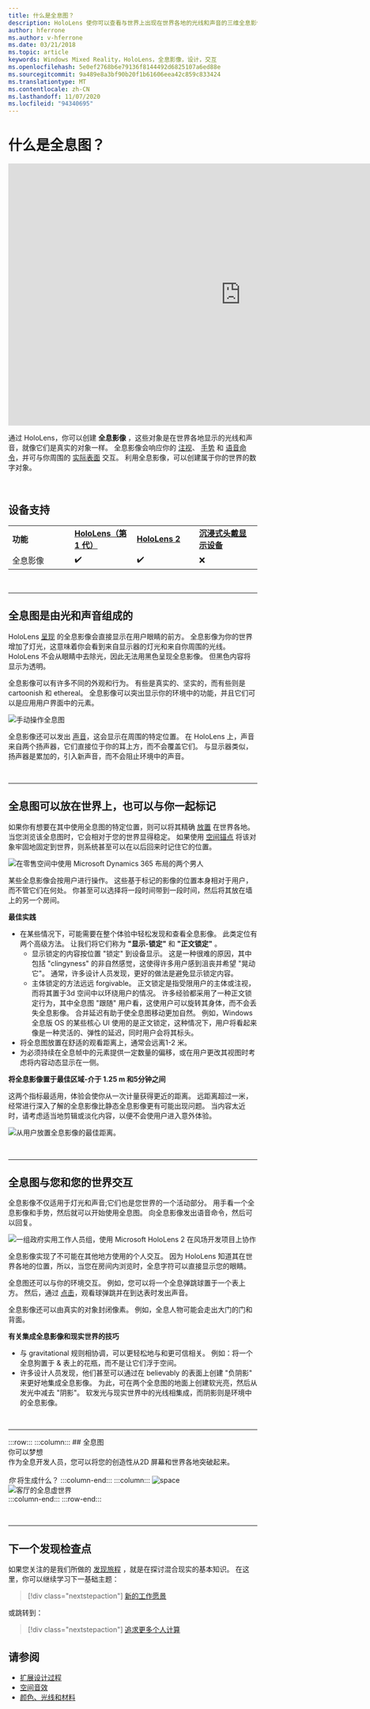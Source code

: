 ```yaml
---
title: 什么是全息图？
description: HoloLens 使你可以查看与世界上出现在世界各地的光线和声音的三维全息影像，并与之交互。
author: hferrone
ms.author: v-hferrone
ms.date: 03/21/2018
ms.topic: article
keywords: Windows Mixed Reality，HoloLens，全息影像，设计，交互
ms.openlocfilehash: 5e0ef2768b6e79136f8144492d6825107a6ed88e
ms.sourcegitcommit: 9a489e8a3bf90b20f1b61606eea42c859c833424
ms.translationtype: MT
ms.contentlocale: zh-CN
ms.lasthandoff: 11/07/2020
ms.locfileid: "94340695"
---
```

# <a name="what-is-a-hologram"></a>什么是全息图？

<iframe width="940" height="530" src="https://www.youtube.com/embed/MVXH5V8MVQo" frameborder="0" allow="accelerometer; autoplay; encrypted-media; gyroscope; picture-in-picture" allowfullscreen></iframe>


通过 HoloLens，你可以创建 **全息影像** ，这些对象是在世界各地显示的光线和声音，就像它们是真实的对象一样。 全息影像会响应你的 [注视](../design/gaze-and-commit.md)、 [手势](../design/gaze-and-commit.md#composite-gestures) 和 [语音命令](../design/voice-input.md)，并可与你周围的 [实际表面](../design/spatial-mapping.md) 交互。 利用全息影像，可以创建属于你的世界的数字对象。

<br>


## <a name="device-support"></a>设备支持

<table>
    <colgroup>
    <col width="25%" />
    <col width="25%" />
    <col width="25%" />
    <col width="25%" />
    </colgroup>
    <tr>
        <td><strong>功能</strong></td>
        <td><a href="../hololens-hardware-details.md"><strong>HoloLens（第 1 代）</strong></a></td>
        <td><a href="https://docs.microsoft.com/hololens/hololens2-hardware"><strong>HoloLens 2</strong></td>
        <td><a href="../discover/immersive-headset-hardware-details.md"><strong>沉浸式头戴显示设备</strong></a></td>
    </tr>
     <tr>
        <td>全息影像</td>
        <td>✔️</td>
        <td>✔️</td>
        <td>❌</td>
    </tr>
</table>

<br>

---

## <a name="a-hologram-is-made-of-light-and-sound"></a>全息图是由光和声音组成的

HoloLens [呈现](../develop/platform-capabilities-and-apis/rendering.md) 的全息影像会直接显示在用户眼睛的前方。 全息影像为你的世界增加了灯光，这意味着你会看到来自显示器的灯光和来自你周围的光线。 HoloLens 不会从眼睛中去除光，因此无法用黑色呈现全息影像。 但黑色内容将显示为透明。

全息影像可以有许多不同的外观和行为。 有些是真实的、坚实的，而有些则是 cartoonish 和 ethereal。 全息影像可以突出显示你的环境中的功能，并且它们可以是应用用户界面中的元素。

![手动操作全息图](images/hologram-hands-940px.jpg)

全息影像还可以发出 [声音](../design/spatial-sound.md)，这会显示在周围的特定位置。 在 HoloLens 上，声音来自两个扬声器，它们直接位于你的耳上方，而不会覆盖它们。 与显示器类似，扬声器是累加的，引入新声音，而不会阻止环境中的声音。

<br>

---

## <a name="a-hologram-can-be-placed-in-the-world-or-tag-along-with-you"></a>全息图可以放在世界上，也可以与你一起标记

如果你有想要在其中使用全息图的特定位置，则可以将其精确 [放置](../design/coordinate-systems.md) 在世界各地。 当您浏览该全息图时，它会相对于您的世界显得稳定。 如果使用 [空间锚点](../design/coordinate-systems.md#spatial-anchors) 将该对象牢固地固定到世界，则系统甚至可以在以后回来时记住它的位置。

![在零售空间中使用 Microsoft Dynamics 365 布局的两个男人](images/HLS19_retailLayoutHologram_001-940px.jpg)

某些全息影像会按用户进行操作。 这些基于标记的影像的位置本身相对于用户，而不管它们在何处。 你甚至可以选择将一段时间带到一段时间，然后将其放在墙上的另一个房间。

**最佳实践**
* 在某些情况下，可能需要在整个体验中轻松发现和查看全息影像。 此类定位有两个高级方法。 让我们将它们称为 **"显示-锁定"** 和 **"正文锁定"** 。
   * 显示锁定的内容按位置 "锁定" 到设备显示。 这是一种很难的原因，其中包括 "clingyness" 的非自然感觉，这使得许多用户感到沮丧并希望 "晃动它"。 通常，许多设计人员发现，更好的做法是避免显示锁定内容。
   * 主体锁定的方法远远 forgivable。 正文锁定是指受限用户的主体或注视，而将其置于3d 空间中以环绕用户的情况。 许多经验都采用了一种正文锁定行为，其中全息图 "跟随" 用户看，这使用户可以旋转其身体，而不会丢失全息影像。 合并延迟有助于使全息图移动更加自然。 例如，Windows 全息版 OS 的某些核心 UI 使用的是正文锁定，这种情况下，用户将看起来像是一种灵活的、弹性的延迟，同时用户会将其标头。
* 将全息图放置在舒适的观看距离上，通常会远离1-2 米。
* 为必须持续在全息帧中的元素提供一定数量的偏移，或在用户更改其视图时考虑将内容动态显示在一侧。

**将全息影像置于最佳区域-介于 1.25 m 和5分钟之间**

这两个指标最适用，体验会使你从一次计量获得更近的距离。 远距离超过一米，经常进行深入了解的全息影像比静态全息影像更有可能出现问题。 当内容太近时，请考虑适当地剪辑或淡化内容，以便不会使用户进入意外体验。

![从用户放置全息影像的最佳距离。](images/distanceguiderendering-950px.png)

<br>

---


## <a name="a-hologram-interacts-with-you-and-your-world"></a>全息图与您和您的世界交互

全息影像不仅适用于灯光和声音;它们也是您世界的一个活动部分。 用手看一个全息影像和手势，然后就可以开始使用全息图。 向全息影像发出语音命令，然后可以回复。

![一组政府实用工作人员组，使用 Microsoft HoloLens 2 在风场开发项目上协作](images/HLS19_governmentUtilitiesHologram_001-940px.jpg)

全息影像实现了不可能在其他地方使用的个人交互。 因为 HoloLens 知道其在世界各地的位置，所以，当您在房间内浏览时，全息字符可以直接显示您的眼睛。

全息图还可以与你的环境交互。 例如，您可以将一个全息弹跳球置于一个表上方。 然后，通过 [点击](../design/gaze-and-commit.md#composite-gestures)，观看球弹跳并在到达表时发出声音。

全息影像还可以由真实的对象封闭像素。 例如，全息人物可能会走出大门的门和背面。

**有关集成全息影像和现实世界的技巧**
* 与 gravitational 规则相协调，可以更轻松地与和更可信相关。 例如：将一个全息狗置于 & 表上的花瓶，而不是让它们浮于空间。
* 许多设计人员发现，他们甚至可以通过在 believably 的表面上创建 "负阴影" 来更好地集成全息影像。 为此，可在两个全息图的地面上创建软光亮，然后从发光中减去 "阴影"。 软发光与现实世界中的光线相集成，而阴影则是环境中的全息影像。

<br>

---

:::row:::
    :::column:::
        ## <a name="a-hologram-is-whatever-bryou-can-dream-upbr"></a>全息图 <br>你可以梦想<br>
        作为全息开发人员，您可以将您的创造性从2D 屏幕和世界各地突破起来。<br><br>
        *你* 将生成什么？
    :::column-end:::
        :::column:::
        ![space](images/spacer-20x582.png)<br>
       ![客厅的全息虚世界](images/designoverview.jpg)<br>
    :::column-end:::
:::row-end:::

<br>

---

## <a name="next-discovery-checkpoint"></a>下一个发现检查点

如果您关注的是我们所做的 [发现旅程](get-started-with-mr.md) ，就是在探讨混合现实的基本知识。 在这里，你可以继续学习下一基础主题： 

> [!div class="nextstepaction"]
> [新的工作愿景](https://dynamics.microsoft.com//mixed-reality/overview/)

或跳转到：

> [!div class="nextstepaction"]
> [追求更多个人计算](../out-of-scope/case-study-the-pursuit-of-more-personal-computing.md)

## <a name="see-also"></a>请参阅
* [扩展设计过程](case-study-expanding-the-design-process-for-mixed-reality.md)
* [空间音效](../design/spatial-sound.md)
* [颜色、光线和材料](../color,-light-and-materials.md)
